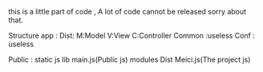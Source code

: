 this is a little part of code , A lot of code cannot be released sorry about that.

Structure
app :
	Dist:
		M:Model
		V:View
		C:Controller
		Common :useless
		Conf : useless

Public :
	static
		js
			lib
				main.js(Public js)
			modules
				Dist
					Meici.js(The project js)
